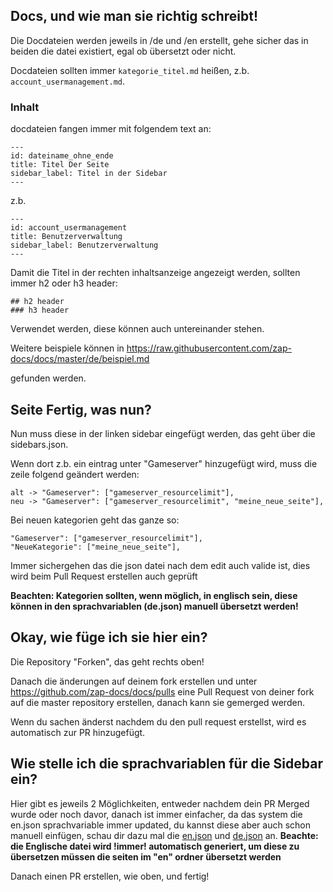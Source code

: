 ## Docs, und wie man sie richtig schreibt!

Die Docdateien werden jeweils in /de und /en erstellt, gehe sicher das in beiden die datei existiert, egal ob übersetzt oder nicht.

Docdateien sollten immer `kategorie_titel.md` heißen, z.b. `account_usermanagement.md`.


### Inhalt

docdateien fangen immer mit folgendem text an:

```
---
id: dateiname_ohne_ende
title: Titel Der Seite
sidebar_label: Titel in der Sidebar
---
```

z.b.

```
---
id: account_usermanagement
title: Benutzerverwaltung
sidebar_label: Benutzerverwaltung
---
```

Damit die Titel in der rechten inhaltsanzeige angezeigt werden, sollten immer h2 oder h3 header:

```
## h2 header
### h3 header 
```

Verwendet werden, diese können auch untereinander stehen.

Weitere beispiele können in 
https://raw.githubusercontent.com/zap-docs/docs/master/de/beispiel.md

gefunden werden.


## Seite Fertig, was nun?
Nun muss diese in der linken sidebar eingefügt werden, das geht über die sidebars.json.

Wenn dort z.b. ein eintrag unter "Gameserver" hinzugefügt wird, muss die zeile folgend geändert werden:
```
alt -> "Gameserver": ["gameserver_resourcelimit"],
neu -> "Gameserver": ["gameserver_resourcelimit", "meine_neue_seite"],
```

Bei neuen kategorien geht das ganze so:
```
"Gameserver": ["gameserver_resourcelimit"],
"NeueKategorie": ["meine_neue_seite"],
```
Immer sichergehen das die json datei nach dem edit auch valide ist, dies wird beim Pull Request erstellen auch geprüft

**Beachten: Kategorien sollten, wenn möglich, in englisch sein, diese können in den sprachvariablen (de.json) manuell übersetzt werden!**

## Okay, wie füge ich sie hier ein?

Die Repository "Forken", das geht rechts oben!

Danach die änderungen auf deinem fork erstellen und unter https://github.com/zap-docs/docs/pulls eine Pull Request von deiner fork auf die master repository erstellen, danach kann sie gemerged werden.

Wenn du sachen änderst nachdem du den pull request erstellst, wird es automatisch zur PR hinzugefügt.


## Wie stelle ich die sprachvariablen für die Sidebar ein?

Hier gibt es jeweils 2 Möglichkeiten, entweder nachdem dein PR Merged wurde oder noch davor, danach ist immer einfacher, da das system die en.json sprachvariable immer updated, du kannst diese aber auch schon manuell einfügen, schau dir dazu mal die [en.json](https://github.com/Bluethefurry/docs/blob/master/sprachvariablen/en.json) und [de.json](https://github.com/Bluethefurry/docs/blob/master/sprachvariablen/de.json) an.
**Beachte: die Englische datei wird !immer! automatisch generiert, um diese zu übersetzen müssen die seiten im "en" ordner übersetzt werden**

Danach einen PR erstellen, wie oben, und fertig!
